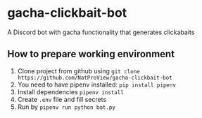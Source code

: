 # gacha-clickbait-bot
A Discord bot with gacha functionality that generates clickabaits

## How to prepare working environment
1. Clone project from github using ```git clone https://github.com/NatProView/gacha-clickbait-bot```
2. You need to have pipenv installed: ```pip install pipenv```
3. Install dependencies ```pipenv install```
4. Create ```.env``` file and fill secrets
4. Run by ```pipenv run python bot.py```
